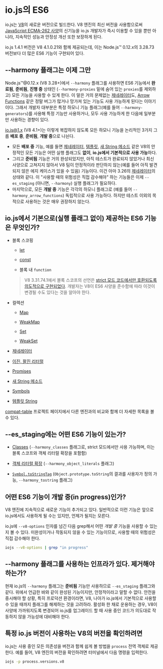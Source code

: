 # io.js의 ES6

io.js는 [V8](https://code.google.com/p/v8/)의 새로운 버전으로 빌드한다. V8 엔진의 최신 버전을 사용함으로써 [JavaScript ECMA-262 사양](http://www.ecma-international.org/publications/standards/Ecma-262.htm)의 신기능을 io.js 개발자가 즉시 이용할 수 있을 뿐만 아니라, 지속적인 성능과 안정성 개선 또한 보장하게 된다.

io.js 1.4.1 버전은 V8 4.1.0.21와 함께 제공되는데, 이는 Node.js™ 0.12.x의 3.28.73 버전보다 더 많은 ES6 기능이 구현되어 있다.

## --harmony 플래그는 이제 그만

Node.js™@0.12.x (V8 3.28+)에서 `--harmony` 플래그를 사용하면 ES6 기능에서 **완료됨**, **준비됨**, **진행 중** 상태인 (`--harmony-proxies` 밑에 숨어 있는 `proxies`를 제외하고) 모든 기능을 사용할 수 있게 한다. 이 말은 거의 문제없는 [제네레이터](https://developer.mozilla.org/docs/Web/JavaScript/Reference/Statements/function*)도, [Arrow Functions](https://developer.mozilla.org/en-US/docs/Web/JavaScript/Reference/Functions/Arrow_functions) 같은 정말 버그가 많거나 망가져 있는 기능도 사용 가능하게 된다는 이야기이다. 그래서 개발자 대부분은 특정 하모니 기능 플래그(예를 들어 `--harmony-generators`)를 사용해 특정 기능만 사용하거나, 모두 사용 가능하게 한 다음에 일부분만 사용하는 경향이 있다.

io.js@1.x (V8 4.1+)는 이렇게 복잡하지 않도록 모든 하모니 기능을 논리적인 3가지 그룹 **배포 중**, **준비됨**, **개발 중**으로 나뉜다.

*   모든 **배포 중** 기능, 예를 들면 [제네레이터](https://developer.mozilla.org/en-US/docs/Web/JavaScript/Reference/Statements/function*), [템플릿](https://developer.mozilla.org/en-US/docs/Web/JavaScript/Reference/template_strings), [새 String 메소드](https://developer.mozilla.org/en-US/docs/Web/JavaScript/New_in_JavaScript/ECMAScript_6_support_in_Mozilla#Additions_to_the_String_object) 같은 V8의 안정적인 모든 기능은 어떤 실행 플래그도 **없이**, **io.js에서 기본적으로 사용 가능**하다.
*   그리고 **준비됨** 기능은 거의 완성되었지만, 아직 테스트가 완료되지 않았거나 최신 사양으로 고쳐지지 않아서 V8 팀이 안정적이라 판단하지 않는(예를 들어 아직 발견되지 않은 에지 케이스가 있을 수 있음) 기능이다. 이건 아마 3.26의 [제네레이터](https://developer.mozilla.org/en-US/docs/Web/JavaScript/Reference/Statements/function*)의 상태와 같다. 이 "사용할 때의 위험성은 직접 감수해야" 하는 기능들은 이제 `--es_staging` (아니면, `--harmony`) 실행 플래그가 필요하다.
*   마지막으로, 모든 **개발 중** 기능은 각각의 하모니 플래그로 (예를 들어 `--harmony_arrow_functions`) 독립적으로 사용 가능하다. 하지만 테스트 이외의 목적으로 사용하는 것은 매우 권장하지 않는다.

## io.js에서 기본으로(실행 플래그 없이) 제공하는 ES6 기능은 무엇인가?

*   블록 스코핑

    *   [let](https://developer.mozilla.org/en-US/docs/Web/JavaScript/Reference/Statements/let)

    *   [const](https://developer.mozilla.org/en-US/docs/Web/JavaScript/Reference/Statements/const)

    *   블록 내 `function`

    > V8 3.31.74.1에서 블록 스코프의 선언은 [strict 모드 코드에서만 호환되도록 의도적으로 구현되었다](https://groups.google.com/forum/#!topic/v8-users/3UXNCkAU8Es). 개발자는 V8이 ES6 사양을 준수함에 따라 이것이 변경될 수도 있다는 것을 알아야 한다.

*   컬렉션

    *   [Map](https://developer.mozilla.org/en-US/docs/Web/JavaScript/Reference/Global_Objects/Map)

    *   [WeakMap](https://developer.mozilla.org/en-US/docs/Web/JavaScript/Reference/Global_Objects/WeakMap)

    *   [Set](https://developer.mozilla.org/en-US/docs/Web/JavaScript/Reference/Global_Objects/Set)

    *   [WeakSet](https://developer.mozilla.org/en-US/docs/Web/JavaScript/Reference/Global_Objects/WeakSet)

*   [제네레이터](https://developer.mozilla.org/en-US/docs/Web/JavaScript/Reference/Statements/function*)

*   [이진, 팔진 리터럴](https://developer.mozilla.org/en-US/docs/Web/JavaScript/Reference/Lexical_grammar#Numeric_literals)

*   [Promises](https://developer.mozilla.org/en-US/docs/Web/JavaScript/Reference/Global_Objects/Promise)

*   [새 String 메소드](https://developer.mozilla.org/en-US/docs/Web/JavaScript/New_in_JavaScript/ECMAScript_6_support_in_Mozilla#Additions_to_the_String_object)

*   [Symbols](https://developer.mozilla.org/en-US/docs/Web/JavaScript/Reference/Global_Objects/Symbol)

*   [템플릿 String](https://developer.mozilla.org/en-US/docs/Web/JavaScript/Reference/template_strings)

[compat-table](https://kangax.github.io/compat-table/es6/) 프로젝트 페이지에서 다른 엔진과의 비교와 함께 더 자세한 목록을 볼 수 있다.

## --es_staging에는 어떤 ES6 기능이 있는가?

*   [Classes](https://github.com/lukehoban/es6features#classes) (`--harmony_classes` 플래그로, strict 모드에서만 사용 가능하며, 이는 블록 스코프와 객체 리터럴 확장을 포함함)

*   [객체 리터럴 확장](https://github.com/lukehoban/es6features#enhanced-object-literals) (`--harmony_object_literals` 플래그)

*   [`Symbol.toStringTag`](https://developer.mozilla.org/en-US/docs/Web/JavaScript/Reference/Global_Objects/Symbol) (`Object.prototype.toString`의 결과를 사용자가 정의 가능, `--harmony_tostring` 플래그)

## 어떤 ES6 기능이 개발 중(in progress)인가?

V8 엔진에 지속적으로 새로운 기능이 추가되고 있다. 일반적으로 이런 기능은 앞으로 io.js에서도 사용하게 될 수는 있지만, 언제가 될지는 모른다.

io.js에 `--v8-options` 인자를 넘긴 다음 grep해서 어떤 *개발 중* 기능을 사용할 수 있는지 볼 수 있다. 미완성이거나 작동되지 않을 수 있는 기능이므로, 사용할 때의 위험성은 직접 감수해야 한다.

```sh
iojs --v8-options | grep "in progress"
```

## --harmony 플래그를 사용하는 인프라가 있다. 제거해야 하는가?

현재 io.js의 `--harmony` 플래그는 **준비됨** 기능만 사용하므로 `--es_staging` 플래그와 같다. 위에서 언급한 바와 같이 완성된 기능이지만, 안정적이라고 말할 수 없다. 안전을 중시해야 할 상황, 특히 프로덕션 환경이라면, V8, 나아가 io.js에서 기본적으로 사용할 수 있을 때까지 플래그를 해제하는 것을 고려하라. 활성화 한 채로 운용하는 경우, V8이 사양에 가까워지도록 변경되어 io.js를 업그레이드 할 때 사용 중인 코드가 의도대로 작동하지 않을 가능성에 대비해야 한다.

## 특정 io.js 버전이 사용하는 V8의 버전을 확인하려면

io.js는 사용 중인 모든 의존성을 버전과 함께 쉽게 볼 방법을 `process` 전역 객체로 제공한다. 예를 들어, V8 엔진의 버전을 확인하려면 터미널에서 다음 명령을 입력한다.

```sh
iojs -p process.versions.v8
```

